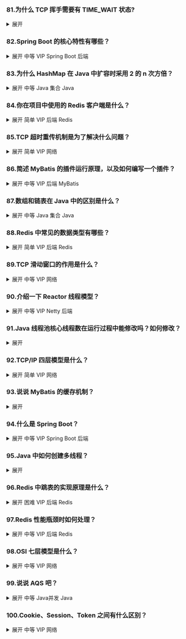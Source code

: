 ### 81.为什么 TCP 挥手需要有 TIME_WAIT 状态?
<details>
<summary>展开</summary>

- 可靠性：TIME_WAIT 出现在主动关闭方，等待 2×MSL 的目的是若对端最后一个 `FIN` 的确认 `ACK` 丢失，可以在对端重传 `FIN` 时再次发送 `ACK`，确保四次挥手可靠结束。
- 安全性（避免旧报文干扰）：等待 2×MSL 能让网络中属于该连接四元组的“旧的/重复”分段全部过期，避免同一四元组被新连接复用时收到幽灵数据导致数据错乱。
- 对象：只有主动关闭连接的一侧进入 TIME_WAIT。
- 时长：2×MSL（实现通常设置为 1～4 分钟）。TIME_WAIT 激增会消耗端口/内核资源，可通过长连接/连接复用、增大临时端口范围、合理服务端并发设计等缓解（不应简单绕过该语义）。

</details>

### 82.Spring Boot 的核心特性有哪些？
<details>
<summary>展开 <span class="badge badge--info">中等</span> <span class="badge badge--primary">VIP</span> <span class="badge badge--secondary">Spring Boot</span> <span class="badge badge--secondary">后端</span></summary>

- 自动配置（AutoConfiguration）：基于类路径与条件注解按需装配常用组件，减少样板配置。
- Starters：按功能划分的起步依赖，开箱即用（如 `spring-boot-starter-web`、`data-redis`）。
- 嵌入式容器：内置 Tomcat/Jetty/Undertow，Jar 即可运行，便于部署与容器化。
- 外部化配置：统一的 `application.yml`/`properties`，`@ConfigurationProperties`，`Profile` 多环境支持。
- 约定优于配置：合理默认值提升开发效率，可逐步显式化配置。
- 开发者体验：Spring Initializr 脚手架，良好测试支持（`@SpringBootTest`）。

</details>

### 83.为什么 HashMap 在 Java 中扩容时采用 2 的 n 次方倍？
<details>
<summary>展开 <span class="badge badge--info">中等</span> <span class="badge badge--secondary">Java 集合</span> <span class="badge badge--secondary">Java</span></summary>

- 高效寻址，算索引下标的时候用与位运算：容量为 2 的幂，索引可用 `(n - 1) & hash`，避免昂贵的取模运算，与位运算配合能更好地利用哈希高位，降低冲突概率（JDK 8 混淆高位至低位）。
- 高效再分布：扩容到 `newCap = oldCap << 1` 时，节点要么保持原索引，要么移动到 `oldIndex + oldCap`，无需重新计算完整哈希，迁移成本低。

- 决策规则：看新增位（`hash & oldCap`）。等于 0 → 保持 `oldIndex`；不等于 0 → 移动到 `oldIndex + oldCap`。
- 公式：`oldIndex = hash & (oldCap - 1)`；`newIndex = ((hash & oldCap) == 0) ? oldIndex : oldIndex + oldCap`。

```java
int oldIndex = hash & (oldCap - 1);
int newIndex = (hash & oldCap) == 0 ? oldIndex : oldIndex + oldCap;
```

</details>

### 84.你在项目中使用的 Redis 客户端是什么？
<details>
<summary>展开 <span class="badge badge--info">简单</span> <span class="badge badge--primary">VIP</span> <span class="badge badge--secondary">后端</span> <span class="badge badge--secondary">Redis</span></summary>

- 我们项目里用默认的Lettuce，加上Redisson做分布式锁

- Java 生态常见选择：
  - Lettuce：Netty 驱动，基于异步/响应式，线程安全，Spring Data Redis 默认推荐。
  - Jedis：历史较久，直观易用；早期连接非线程安全，需使用连接池。
  - Redisson：提供分布式对象与高级特性（锁、限流、队列、延时队列、执行器等）。
- 选型建议：
  - 常规 KV/缓存：优先 Lettuce（性能/线程模型优）。
  - 需要高级分布式原语：考虑 Redisson。

</details>

### 85.TCP 超时重传机制是为了解决什么问题？
<details>
<summary>展开 <span class="badge badge--info">简单</span> <span class="badge badge--primary">VIP</span> <span class="badge badge--secondary">网络</span></summary>

- 目的：确保TCP的可靠性
- 发送方每发送一个报文段，都会启动一个计时器，然后等待ACK，如果计时器超时，则重传报文段
- 过程
  - 发送数据并启动计时器：发送方每发送一个包含数据的TCP报文段，都会为其启动一个独立的重传计时器。
  - 等待确认：发送方等待接收方返回对该报文段的确认（ACK）。
  - 超时处理：
    - 成功接收ACK：如果在计时器超时之前收到了有效的ACK，则取消该计时器，数据传输成功。
    - 计时器超时：如果在规定时间内未能收到ACK，则认为数据包丢失。发送方会重新发送该数据包，并重新设置一个更长的超时时间（通常是上一次的两倍，即“指数退避”策略），然后再次等待确认。
  - 多次重传失败：如果多次重传仍然失败，发送方会认为网络连接存在严重问题，最终可能会放弃连接。

</details>

### 86.简述 MyBatis 的插件运行原理，以及如何编写一个插件？
<details>
<summary>展开 <span class="badge badge--info">中等</span> <span class="badge badge--primary">VIP</span> <span class="badge badge--secondary">后端</span> <span class="badge badge--secondary">MyBatis</span></summary>

- 原理：基于动态代理与责任链，对核心组件方法进行拦截。可拦截的组件包括 `Executor`、`StatementHandler`、`ParameterHandler`、`ResultSetHandler`。
- 编写步骤：
  1) 实现 `org.apache.ibatis.plugin.Interceptor`，通过 `@Intercepts`/`@Signature` 指定拦截点。
  2) 在 `intercept` 中编写前置/后置/环绕逻辑，必要时修改参数或结果。
  3) 在 `plugin` 中返回 `Plugin.wrap(target, this)`，形成插件链。
  4) 在 `mybatis-config.xml` 或 Spring 配置中注册插件。
- 示例：

```java
@Intercepts({
  @Signature(type = Executor.class, method = "query",
             args = {MappedStatement.class, Object.class, RowBounds.class, ResultHandler.class}),
  @Signature(type = Executor.class, method = "update",
             args = {MappedStatement.class, Object.class})
})
public class MetricInterceptor implements Interceptor {
  @Override
  public Object intercept(Invocation invocation) throws Throwable {
    long start = System.nanoTime();
    try { return invocation.proceed(); }
    finally { long costMicros = (System.nanoTime() - start) / 1000; /* 记录耗时 */ }
  }
  @Override
  public Object plugin(Object target) { return Plugin.wrap(target, this); }
  @Override
  public void setProperties(Properties properties) { }
}
```

</details>

### 87.数组和链表在 Java 中的区别是什么？
<details>
<summary>展开 <span class="badge badge--info">中等</span> <span class="badge badge--secondary">Java 集合</span> <span class="badge badge--secondary">Java</span></summary>

- 存储结构：数组连续内存，链表离散节点（额外指针/对象头开销）。
- 访问性能：数组随机访问 O(1)；链表按序 O(n)。
- 插入/删除：数组中间插入/删除需搬移 O(n)；链表结点插入/删除 O(1)（已得前驱）。
- 缓存友好性：数组局部性好，链表差。
- 典型实现：`ArrayList` 基于数组，`LinkedList` 为双向链表。
- 使用建议：读多随机访问选数组；频繁中间插入/删除且能定位前驱选链表。

</details>

### 88.Redis 中常见的数据类型有哪些？
<details>
<summary>展开 <span class="badge badge--info">简单</span> <span class="badge badge--primary">VIP</span> <span class="badge badge--secondary">后端</span> <span class="badge badge--secondary">Redis</span></summary>

- String、Hash、List、Set、Sorted Set（ZSet）
- Bitmap、Bitfield、HyperLogLog、Geo、Stream
- 说明：Pub/Sub 是消息机制；ZSet 底层常用跳表+字典，小集合使用压缩结构优化内存。

</details>

### 89.TCP 滑动窗口的作用是什么？
<details>
<summary>展开 <span class="badge badge--info">中等</span> <span class="badge badge--primary">VIP</span> <span class="badge badge--secondary">网络</span></summary>

- 目的：进行端到端的流量控制与有界的“飞行数据”管理，提高链路利用率。
- 机制：接收方通告接收窗口（rwnd），发送方维护发送窗口；仅窗口内数据可连续发送并按累计 ACK 确认。
- 与拥塞控制：实际发送上限取 `min(rwnd, cwnd)`；窗口滑动随 ACK 前移。
- 效果：消除停等式低效，匹配带宽时延积（BDP）以接近最大吞吐。

</details>

### 90.介绍一下 Reactor 线程模型？
<details>
<summary>展开 <span class="badge badge--info">中等</span> <span class="badge badge--primary">VIP</span> <span class="badge badge--secondary">Netty</span> <span class="badge badge--secondary">后端</span></summary>

- 单 Reactor 单线程：一个线程完成事件多路复用、接受连接、读写与业务处理，简单但扩展性差。
- 单 Reactor 多线程：Reactor 负责 accept 与事件分发，工作线程池处理业务逻辑，提高并发度。
- 多 Reactor 多线程（主从）：主 Reactor 专职 accept，多个从 Reactor 负责读写与分发到工作线程池，常见于高并发框架。
- Netty 对应：`bossGroup`（accept）+ `workerGroup`（I/O 读写与处理），基于 epoll/kqueue/select 的事件驱动。

</details>

### 91.Java 线程池核心线程数在运行过程中能修改吗？如何修改？
<details>
<summary>展开</summary>

能改。通过 `ThreadPoolExecutor` 动态调整：

```java
ThreadPoolExecutor executor = (ThreadPoolExecutor) Executors.newFixedThreadPool(10);
executor.setCorePoolSize(20);
executor.setMaximumPoolSize(100);
executor.allowCoreThreadTimeOut(true); // 可选：允许核心线程超时回收
```

在 Spring 中可用 `ThreadPoolTaskExecutor` 在启动前配置；运行期需获取底层 `ThreadPoolExecutor` 再调整。

</details>

### 92.TCP/IP 四层模型是什么？
<details>
<summary>展开 <span class="badge badge--info">简单</span> <span class="badge badge--primary">VIP</span> <span class="badge badge--secondary">网络</span></summary>

- 链路层（Link）：以太网、PPP、ARP 等
- 网际层（Internet）：IP、ICMP、IGMP、NAT 等
- 传输层（Transport）：TCP、UDP
- 应用层（Application）：HTTP、DNS、FTP、SMTP、SSH 等

</details>

### 93.说说 MyBatis 的缓存机制？
<details>
<summary>展开</summary>

感觉不重要，读 - 缓存 - xxx

</details>

### 94.什么是 Spring Boot？
<details>
<summary>展开 <span class="badge badge--info">中等</span> <span class="badge badge--primary">VIP</span> <span class="badge badge--secondary">Spring Boot</span> <span class="badge badge--secondary">后端</span></summary>

- 对 Spring 进行“约定优于配置”的封装，提供自动配置、起步依赖、嵌入式容器与外部化配置，显著降低样板代码与环境搭建成本。
- 支持可观测性与生产特性（Actuator、健康检查、指标、日志），便于云原生与容器化部署。
- 与传统 Spring 对比：无需繁琐 XML/JavaConfig 手动装配，专注业务开发。

</details>

### 95.Java 中如何创建多线程？
<details>
<summary>展开</summary>

- 继承 `Thread`：重写 `run()`，`new Thread().start()`。
- 实现 `Runnable`：`new Thread(new Runnable(){...}).start()` 或 lambda。
- 实现 `Callable<V>`：配合 `FutureTask` 或 `ExecutorService.submit` 获取返回值与异常。
- 线程池：`ExecutorService`（`newFixedThreadPool`、`newCachedThreadPool`、`ThreadPoolExecutor` 自定义）。
- 异步工具：`CompletableFuture` 组合式异步编程，`ForkJoinPool` 分治任务。

</details>

### 96.Redis 中跳表的实现原理是什么？
<details>
<summary>展开 <span class="badge badge--danger">困难</span> <span class="badge badge--primary">VIP</span> <span class="badge badge--secondary">后端</span> <span class="badge badge--secondary">Redis</span></summary>

- 跳表是多层有序链表，通过随机层高实现对数期望复杂度的查找/插入/删除（平均 O(log n)）。
- 节点包含多个前进指针，查找自顶层向下逐层推进，最终在最低层定位目标。
- ZSet 底层通常由“字典（member->score）+ 跳表（按 score 有序）”组成；小集合使用压缩结构以节省内存。
- 插入时通过随机函数生成层高（常用 p=0.25），维护跨度用于排名/区间查询；支持按分值与按字典序范围查询。

</details>

### 97.Redis 性能瓶颈时如何处理？
<details>
<summary>展开 <span class="badge badge--info">中等</span> <span class="badge badge--primary">VIP</span> <span class="badge badge--secondary">后端</span> <span class="badge badge--secondary">Redis</span></summary>

- 模型与数据：避免大 Key/大 Value，拆分热 Key，控制集合过大；使用合适数据结构与过期策略。
- I/O 与协议：Pipeline 批处理、合理批量大小；减少频繁往返；用 Lua 保证原子性并减少网络开销。
- 持久化与内存：合适的 RDB/AOF 策略，规避高峰期 fork；关注内存碎片率与 eviction 策略；合理 `maxmemory`。
- 并发与线程：Redis 6+ 支持 I/O 线程；避免阻塞型命令；控制慢查询，监控 `slowlog`。
- 架构层面：读写分离、主从复制、哨兵高可用、Cluster 分片水平扩展；客户端连接池与重试熔断。
- 系统调优：网络参数（`tcp_backlog`、`somaxconn`）、`net.core`、`vm.overcommit_memory` 等。

</details>

### 98.OSI 七层模型是什么？
<details>
<summary>展开 <span class="badge badge--info">中等</span> <span class="badge badge--primary">VIP</span> <span class="badge badge--secondary">网络</span></summary>

- 物理层、数据链路层、网络层、传输层、会话层、表示层、应用层。
- 常见映射：互联网实践多用 TCP/IP 四层；会话/表示常并入应用层实现。

</details>

### 99.说说 AQS 吧？
<details>
<summary>展开 <span class="badge badge--info">中等</span> <span class="badge badge--secondary">Java并发</span> <span class="badge badge--secondary">Java</span></summary>

- `AbstractQueuedSynchronizer`：基于状态值 `state` 与 CLH 同步队列，提供独占/共享两种获取/释放语义。
- 关键方法：`tryAcquire/tryRelease`（独占），`tryAcquireShared/tryReleaseShared`（共享），配合 CAS + `LockSupport.park/unpark` 挂起/唤醒线程。
- 公平/非公平策略：决定获取顺序是否严格 FIFO。
- 基于 AQS 的组件：`ReentrantLock`、`Semaphore`、`CountDownLatch`、`ReentrantReadWriteLock`、`FutureTask` 等。

</details>

### 100.Cookie、Session、Token 之间有什么区别？
<details>
<summary>展开 <span class="badge badge--info">中等</span> <span class="badge badge--primary">VIP</span> <span class="badge badge--secondary">网络</span></summary>

- 存储位置：
  - Cookie：浏览器本地（可 `HttpOnly`、`Secure`、`SameSite`）。
  - Session：服务端存储会话状态（客户端通常持有 `SessionID` Cookie）。
  - Token：一般存于客户端（Header/Storage/Cookie），服务端可无状态校验（如 JWT）。
- 状态性与伸缩：
  - Session 需要共享或粘性会话；Token 天生适合无状态与横向扩展。
- 安全性：
  - 防 CSRF：优先使用 `SameSite` 或在 Header 传递 Token；结合 CSRF Token 双重校验。
  - 防 XSS：Cookie 加 `HttpOnly`；Token 泄露需及时失效（黑名单/短有效期/刷新机制）。
- 适用场景：
  - 传统站点：Session + Cookie 简单直接。
  - 多端与微服务：JWT/OAuth2 的 Token 更合适（便于网关与下游服务校验）。

</details>